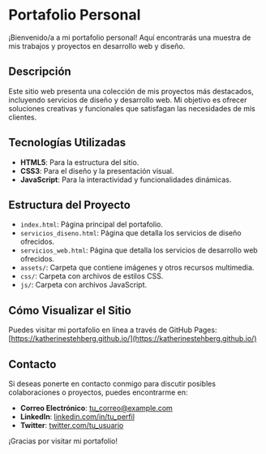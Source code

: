 # Portafolio Personal

¡Bienvenido/a a mi portafolio personal! Aquí encontrarás una muestra de mis trabajos y proyectos en desarrollo web y diseño.

## Descripción

Este sitio web presenta una colección de mis proyectos más destacados, incluyendo servicios de diseño y desarrollo web. Mi objetivo es ofrecer soluciones creativas y funcionales que satisfagan las necesidades de mis clientes.

## Tecnologías Utilizadas

- **HTML5**: Para la estructura del sitio.
- **CSS3**: Para el diseño y la presentación visual.
- **JavaScript**: Para la interactividad y funcionalidades dinámicas.

## Estructura del Proyecto

- `index.html`: Página principal del portafolio.
- `servicios_diseno.html`: Página que detalla los servicios de diseño ofrecidos.
- `servicios_web.html`: Página que detalla los servicios de desarrollo web ofrecidos.
- `assets/`: Carpeta que contiene imágenes y otros recursos multimedia.
- `css/`: Carpeta con archivos de estilos CSS.
- `js/`: Carpeta con archivos JavaScript.

## Cómo Visualizar el Sitio

Puedes visitar mi portafolio en línea a través de GitHub Pages: [https://katherinestehberg.github.io/](https://katherinestehberg.github.io/)

## Contacto

Si deseas ponerte en contacto conmigo para discutir posibles colaboraciones o proyectos, puedes encontrarme en:

- **Correo Electrónico**: [tu_correo@example.com](mailto:tu_correo@example.com)
- **LinkedIn**: [linkedin.com/in/tu_perfil](https://linkedin.com/in/tu_perfil)
- **Twitter**: [twitter.com/tu_usuario](https://twitter.com/tu_usuario)

¡Gracias por visitar mi portafolio!
